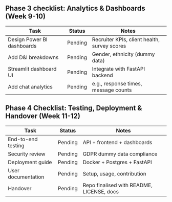 ## Phase 3 checklist: Analytics & Dashboards (Week 9-10)

| Task                       | Status  | Notes                                        |
| -------------------------- | ------- | -------------------------------------------- |
| Design Power BI dashboards | Pending | Recruiter KPIs, client health, survey scores |
| Add D\&I breakdowns        | Pending | Gender, ethnicity (dummy data)               |
| Streamlit dashboard UI     | Pending | Integrate with FastAPI backend               |
| Add chat analytics         | Pending | e.g., response times, message counts         |

## Phase 4 Checklist: Testing, Deployment & Handover (Week 11-12)

| Task               | Status  | Notes                                     |
| ------------------ | ------- | ----------------------------------------- |
| End-to-end testing | Pending | API + frontend + dashboards               |
| Security review    | Pending | GDPR dummy data compliance                |
| Deployment guide   | Pending | Docker + Postgres + FastAPI               |
| User documentation | Pending | Setup, usage, contribution                |
| Handover           | Pending | Repo finalised with README, LICENSE, docs |
